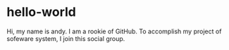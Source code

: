 # hello-world

Hi, my name is andy.
I am a rookie of GitHub.
To accomplish my project of sofeware system, I join this social group.
